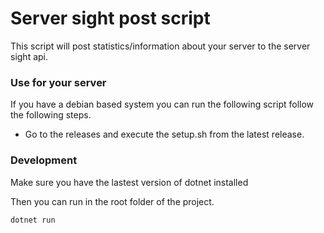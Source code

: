 # Server sight post script
This script will post statistics/information about your server to the server sight api.

### Use for your server
If you have a debian based system you can run the following script follow the following steps.

-  Go to the releases and execute the setup.sh from the latest release.

### Development 
Make sure you have the lastest version of dotnet installed

Then you can run in the root folder of the project.
```bash
dotnet run
```


